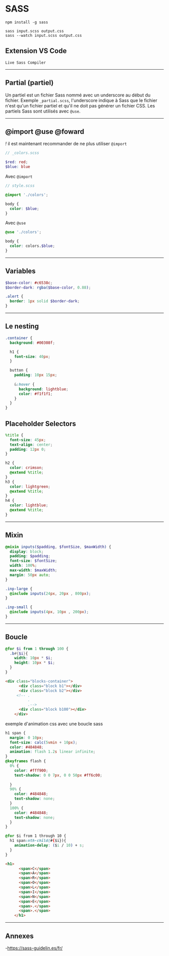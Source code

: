 # SASS

````shell script
npm install -g sass

sass input.scss output.css
sass --watch input.scss output.css
````

## Extension VS Code

`Live Sass Compiler`

---

## Partial (partiel)

Un partiel est un fichier Sass nommé avec un underscore au début du fichier.
Exemple `_partial.scss`,
l'underscore indique à Sass que le fichier n'est qu'un fichier partiel et qu'il ne doit pas générer un fichier CSS. Les partiels Sass sont utilisés avec `@use`.

---

## @import @use @foward

*!* il est maintenant recommander de ne plus utiliser `@import`

````scss
// _colors.scss

$red: red;
$blue: blue
````

Avec `@import`

````scss
// style.scss

@import './colors';

body {
  color: $blue;
}
````

Avec `@use`

````scss
@use './colors';

body {
  color: colors.$blue;
}
````

---

## Variables

````scss
$base-color: #c6538c;
$border-dark: rgba($base-color, 0.88);

.alert {
  border: 1px solid $border-dark;
}
````

---

## Le nesting

````scss
.container {
  background: #00308f;

  h1 {
    font-size: 40px;
  }

  button {
    padding: 10px 15px;
    
    &:hover {
      background: lightblue;
      color: #f1f1f1;
    }
  }
}
````

## Placeholder Selectors

````scss
%title {
  font-size: 45px;
  text-align: center;
  padding: 12px 0;
}

h2 {
  color: crimson;
  @extend %title;
}
h3 {
  color: lightgreen;
  @extend %title;
}
h4 {
  color: lightblue;
  @extend %title;
}
````

---

## Mixin

````scss
@mixin inputs($padding, $fontSize, $maxWidth) {
  display: block;
  padding: $padding;
  font-size: $fontSize;
  width: 100%;
  max-width: $maxWidth;
  margin: 50px auto;
}

.inp-large {
  @include inputs(24px, 20px , 800px);
}

.inp-small {
  @include inputs(4px, 10px , 200px);
}
````

---

## Boucle

````scss
@for $i from 1 through 100 {
  .b#{$i}{
    width: 10px * $i;
    height: 10px * $i;
  }
}
````

````html
<div class="blocks-container">
      <div class="block b1"></div>
      <div class="block b2"></div>
     <!-- . 
          .
          .-->
      <div class="block b100"></div>
    </div>
````

exemple d'animation css avec une boucle sass

````css
h1 span {
  margin: 0 10px;
  font-size: calc(5vmin + 10px);
  color: #484848;
  animation: flash 1.2s linear infinite;
}
@keyframes flash {
  0% {
    color: #fff900;
    text-shadow: 0 0 7px, 0 0 50px #ff6c00;
    
  }
  90% {
    color: #484848;
    text-shadow: none;
  }
  100% {
    color: #484848;
    text-shadow: none;
  }
}

@for $i from 1 through 10 {
  h1 span:nth-child(#{$i}){
    animation-delay: ($i / 10) + s;
  }
}
````

````html
<h1>
      <span>C</span>
      <span>A</span>
      <span>R</span>
      <span>O</span>
      <span>L</span>
      <span>I</span>
      <span>N</span>
      <span>E</span>
      <span>.</span>
      <span>.</span>
    </h1>
````

---

## Annexes

-<https://sass-guidelin.es/fr/>
